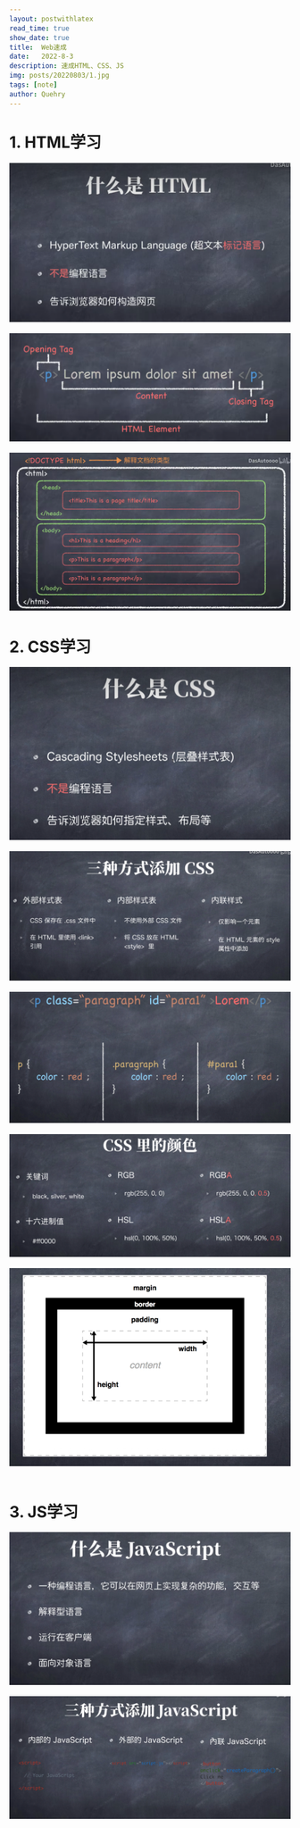 ```yaml
---
layout: postwithlatex
read_time: true
show_date: true
title:  Web速成
date:   2022-8-3
description: 速成HTML、CSS、JS
img: posts/20220803/1.jpg 
tags: [note]
author: Quehry
---
```


# 1. HTML学习

<center><img src='../assets/img/posts/20220803/2.jpg'></center>
<br>

<center><img src='../assets/img/posts/20220803/3.jpg'></center>
<br>

<center><img src='../assets/img/posts/20220803/4.jpg'></center>

# 2. CSS学习

<center><img src='../assets/img/posts/20220803/5.jpg'></center>
<br>

<center><img src='../assets/img/posts/20220803/6.jpg'></center>
<br>

<center><img src='../assets/img/posts/20220803/7.jpg'></center>
<br>

<center><img src='../assets/img/posts/20220803/8.jpg'></center>
<br>

<center><img src='../assets/img/posts/20220803/9.jpg'></center>
<br>

# 3. JS学习
<center><img src='../assets/img/posts/20220803/10.jpg'></center>
<br>

<center><img src='../assets/img/posts/20220803/11.jpg'></center>
<br>

